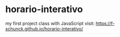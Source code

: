 # horario-interativo
my first project class with JavaScript
visit: https://f-schunck.github.io/horario-interativo/
